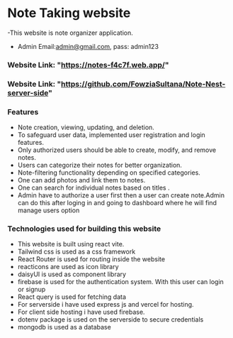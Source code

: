 # Note Taking website

-This website is note organizer application.
- Admin Email:admin@gmail.com, pass: admin123
  

### Website Link: "https://notes-f4c7f.web.app/"
### Website Link: "https://github.com/FowziaSultana/Note-Nest-server-side"

### Features

- Note creation, viewing, updating, and deletion.
- To safeguard user data, implemented user registration and login features.
- Only authorized users should be able to create, modify, and remove notes.
- Users can categorize their notes for better organization.
- Note-filtering functionality depending on specified categories.
- One can add photos and link them to notes.
- One can search for individual notes based on titles .
- Admin have to authorize a user first then a user can create note.Admin can do this after loging in and going to dashboard where he will find manage users option

### Technologies used for building this website

- This website is built using react vite.
- Tailwind css is used as a css framework
- React Router is used for routing inside the website
- reacticons are used as icon library
- daisyUI is used as component library
- firebase is used for the authentication system. With this user can login or signup
- React query is used for fetching data
- For serverside i have used express js and vercel for hosting.
- For client side hosting i have used firebase.
- dotenv package is used on the serverside to secure credentials
- mongodb is used as a database
